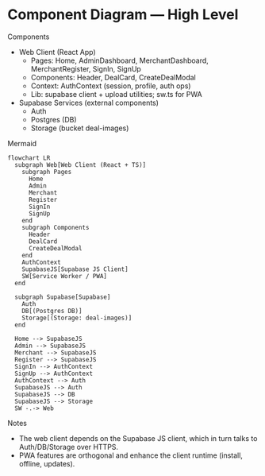 # Component Diagram — High Level

Components
- Web Client (React App)
  - Pages: Home, AdminDashboard, MerchantDashboard, MerchantRegister, SignIn, SignUp
  - Components: Header, DealCard, CreateDealModal
  - Context: AuthContext (session, profile, auth ops)
  - Lib: supabase client + upload utilities; sw.ts for PWA
- Supabase Services (external components)
  - Auth
  - Postgres (DB)
  - Storage (bucket deal-images)

Mermaid
```mermaid
flowchart LR
  subgraph Web[Web Client (React + TS)]
    subgraph Pages
      Home
      Admin
      Merchant
      Register
      SignIn
      SignUp
    end
    subgraph Components
      Header
      DealCard
      CreateDealModal
    end
    AuthContext
    SupabaseJS[Supabase JS Client]
    SW[Service Worker / PWA]
  end

  subgraph Supabase[Supabase]
    Auth
    DB[(Postgres DB)]
    Storage[(Storage: deal-images)]
  end

  Home --> SupabaseJS
  Admin --> SupabaseJS
  Merchant --> SupabaseJS
  Register --> SupabaseJS
  SignIn --> AuthContext
  SignUp --> AuthContext
  AuthContext --> Auth
  SupabaseJS --> Auth
  SupabaseJS --> DB
  SupabaseJS --> Storage
  SW -.-> Web
```

Notes
- The web client depends on the Supabase JS client, which in turn talks to Auth/DB/Storage over HTTPS.
- PWA features are orthogonal and enhance the client runtime (install, offline, updates).
